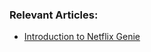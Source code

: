 ### Relevant Articles:

- [Introduction to Netflix Genie](https://www.baeldung.com/ops/netflix-genie-intro)
